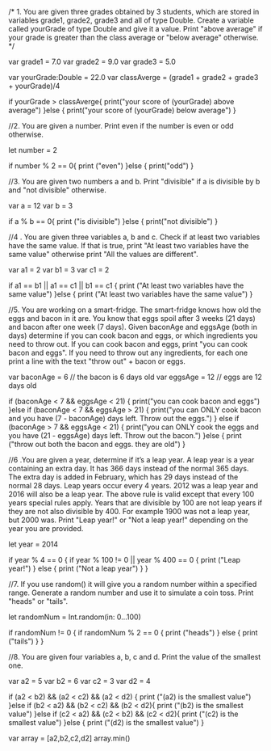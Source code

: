 /* 1. You are given three grades obtained by 3 students, which are stored in variables grade1, grade2, grade3 and all of type Double. Create a variable called yourGrade of type Double and give it a value. Print "above average" if your grade is greater than the class average or "below average" otherwise.
*/

var grade1 = 7.0
var grade2 = 9.0
var grade3 = 5.0

var yourGrade:Double = 22.0
var classAverge = (grade1 + grade2 + grade3 + yourGrade)/4

if yourGrade > classAverge{
print("your score of \(yourGrade) above average")
}else {
print("your score of \(yourGrade) below average")
}

//2. You are given a number. Print even if the number is even or odd otherwise.

let number = 2

if number % 2 == 0{
print ("even")
}else {
print("odd")
}

//3. You are given two numbers a and b. Print "divisible" if a is divisible by b and "not divisible" otherwise.

var a = 12
var b = 3

if a % b == 0{
print ("is divisible")
}else {
print("not divisible")
}

//4 . You are given three variables a, b and c. Check if at least two variables have the same value. If that is true, print "At least two variables have the same value" otherwise print "All the values are different".

var a1 = 2
var b1 = 3
var c1 = 2

if a1 == b1 || a1 == c1 || b1 == c1 {
print ("At least two variables have the same value")
}else {
print ("At least two variables have the same value")
}

//5. You are working on a smart-fridge. The smart-fridge knows how old the eggs and bacon in it are. You know that eggs spoil after 3 weeks (21 days) and bacon after one week (7 days). Given baconAge and eggsAge (both in days) determine if you can cook bacon and eggs, or which ingredients you need to throw out. If you can cook bacon and eggs, print "you can cook bacon and eggs". If you need to throw out any ingredients, for each one print a line with the text "throw out" + bacon or eggs.

var baconAge = 6 // the bacon is 6 days old
var eggsAge = 12 // eggs are 12 days old

if (baconAge < 7 && eggsAge < 21) {
print("you can cook bacon and eggs")
}else if (baconAge < 7 && eggsAge > 21) {
print("you can ONLY cook bacon and you have \(7 - baconAge) days left. Throw out the eggs.")
} else if (baconAge > 7 && eggsAge < 21) {
print("you can ONLY cook the eggs and  you have \(21 - eggsAge) days left. Throw out the bacon.")
}else {
print ("throw out both the bacon and eggs. they are old")
}

//6 .You are given a year, determine if it’s a leap year. A leap year is a year containing an extra day. It has 366 days instead of the normal 365 days. The extra day is added in February, which has 29 days instead of the normal 28 days. Leap years occur every 4 years. 2012 was a leap year and 2016 will also be a leap year. The above rule is valid except that every 100 years special rules apply. Years that are divisible by 100 are not leap years if they are not also divisible by 400. For example 1900 was not a leap year, but 2000 was. Print "Leap year!" or "Not a leap year!" depending on the year you are provided.

let year = 2014

if year % 4 == 0 {
if year % 100 != 0 || year % 400 == 0 {
print ("Leap year!")
} else {
print ("Not a leap year")
}
}

//7. If you use random() it will give you a random number within a specified range. Generate a random number and use it to simulate a coin toss. Print "heads" or "tails".

let randomNum = Int.random(in: 0...100)

if randomNum != 0 {
if randomNum % 2 == 0 {
print ("heads")
} else {
print ("tails")
}
}

//8. You are given four variables a, b, c and d. Print the value of the smallest one.

var a2 = 5
var b2 = 6
var c2 = 3
var d2 = 4

if (a2 < b2) && (a2 < c2) && (a2 < d2) {
print ("\(a2) is the smallest value")
}else if (b2 < a2) && (b2 < c2) && (b2 < d2){
print ("\(b2) is the smallest value")
}else if (c2 < a2) && (c2 < b2) && (c2 < d2){
print ("\(c2) is the smallest value")
}else {
print ("\(d2) is the smallest value")
}


var array = [a2,b2,c2,d2]
array.min()

